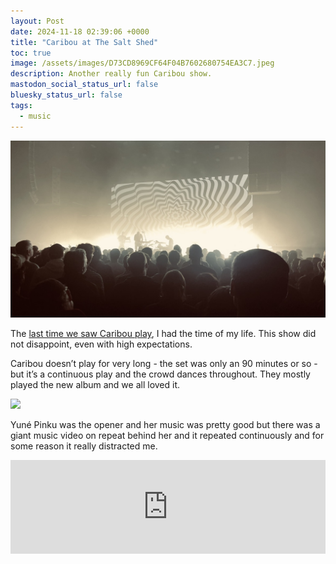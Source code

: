 ```yaml
---
layout: Post
date: 2024-11-18 02:39:06 +0000
title: "Caribou at The Salt Shed"
toc: true
image: /assets/images/D73CD8969CF64F04B7602680754EA3C7.jpeg
description: Another really fun Caribou show.
mastodon_social_status_url: false
bluesky_status_url: false
tags: 
  - music
---
```



![](/assets/images/D73CD8969CF64F04B7602680754EA3C7.jpeg)

The [last time we saw Caribou play](https://www.joshbeckman.org/blog/attending/caribou-and-jessy-lanza), I had the time of my life\. This show did not disappoint, even with high expectations\.

Caribou doesn’t play for very long \- the set was only an 90 minutes or so \- but it’s a continuous play and the crowd dances throughout\. They mostly played the new album and we all loved it\.

![](/assets/images/42FE89B2E5104397BD5DBCD8381C259E.gif)

Yuné Pinku was the opener and her music was pretty good but there was a giant music video on repeat behind her and it repeated continuously and for some reason it really distracted me\.

<iframe allow="autoplay \*; encrypted\-media \*;" frameborder="0" height="150" style="width:100%;max\-width:660px;overflow:hidden;background:transparent;" sandbox="allow\-forms allow\-popups allow\-same\-origin allow\-scripts allow\-storage\-access\-by\-user\-activation allow\-top\-navigation\-by\-user\-activation" src="https://embed\.music\.apple\.com/us/album/only\-you/1742019690?i=1742020187"></iframe>
